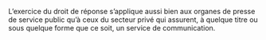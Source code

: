 L’exercice du droit de réponse s’applique aussi bien aux organes de presse de service public qu’à ceux du secteur privé qui assurent, à quelque titre ou sous quelque forme que ce soit, un service de communication.
